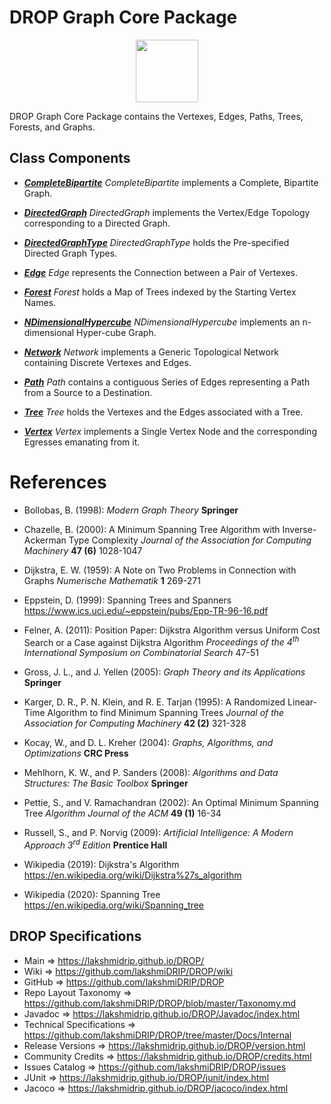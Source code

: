 # DROP Graph Core Package

<p align="center"><img src="https://github.com/lakshmiDRIP/DROP/blob/master/DRIP_Logo.gif?raw=true" width="100"></p>

DROP Graph Core Package contains the Vertexes, Edges, Paths, Trees, Forests, and Graphs.


## Class Components

 * [***CompleteBipartite***](https://github.com/lakshmiDRIP/DROP/tree/master/src/main/java/org/drip/graph/core/CompleteBipartite.java)
 <i>CompleteBipartite</i> implements a Complete, Bipartite Graph.

 * [***DirectedGraph***](https://github.com/lakshmiDRIP/DROP/tree/master/src/main/java/org/drip/graph/core/DirectedGraph.java)
 <i>DirectedGraph</i> implements the Vertex/Edge Topology corresponding to a Directed Graph.

 * [***DirectedGraphType***](https://github.com/lakshmiDRIP/DROP/tree/master/src/main/java/org/drip/graph/core/DirectedGraphType.java)
 <i>DirectedGraphType</i> holds the Pre-specified Directed Graph Types.

 * [***Edge***](https://github.com/lakshmiDRIP/DROP/tree/master/src/main/java/org/drip/graph/core/Edge.java)
 <i>Edge</i> represents the Connection between a Pair of Vertexes.

 * [***Forest***](https://github.com/lakshmiDRIP/DROP/tree/master/src/main/java/org/drip/graph/core/Forest.java)
 <i>Forest</i> holds a Map of Trees indexed by the Starting Vertex Names.

 * [***NDimensionalHypercube***](https://github.com/lakshmiDRIP/DROP/tree/master/src/main/java/org/drip/graph/core/NDimensionalHypercube.java)
 <i>NDimensionalHypercube</i> implements an n-dimensional Hyper-cube Graph.

 * [***Network***](https://github.com/lakshmiDRIP/DROP/tree/master/src/main/java/org/drip/graph/core/Network.java)
 <i>Network</i> implements a Generic Topological Network containing Discrete Vertexes and Edges.

 * [***Path***](https://github.com/lakshmiDRIP/DROP/tree/master/src/main/java/org/drip/graph/core/Path.java)
 <i>Path</i> contains a contiguous Series of Edges representing a Path from a Source to a Destination.

 * [***Tree***](https://github.com/lakshmiDRIP/DROP/tree/master/src/main/java/org/drip/graph/core/Tree.java)
 <i>Tree</i> holds the Vertexes and the Edges associated with a Tree.

 * [***Vertex***](https://github.com/lakshmiDRIP/DROP/tree/master/src/main/java/org/drip/graph/core/Vertex.java)
 <i>Vertex</i> implements a Single Vertex Node and the corresponding Egresses emanating from it.


# References

 * Bollobas, B. (1998): <i>Modern Graph Theory</i> <b>Springer</b>

 * Chazelle, B. (2000): A Minimum Spanning Tree Algorithm with Inverse-Ackerman Type Complexity <i> Journal of the Association for Computing Machinery</i> <b>47 (6)</b> 1028-1047

 * Dijkstra, E. W. (1959): A Note on Two Problems in Connection with Graphs <i>Numerische Mathematik</i> <b>1</b> 269-271

 * Eppstein, D. (1999): Spanning Trees and Spanners https://www.ics.uci.edu/~eppstein/pubs/Epp-TR-96-16.pdf

 * Felner, A. (2011): Position Paper: Dijkstra Algorithm versus Uniform Cost Search or a Case against Dijkstra Algorithm <i>Proceedings of the 4<sup>th</sup> International Symposium on Combinatorial Search</i> 47-51

 * Gross, J. L., and J. Yellen (2005): <i>Graph Theory and its Applications</i> <b>Springer</b>

 * Karger, D. R., P. N. Klein, and R. E. Tarjan (1995): A Randomized Linear-Time Algorithm to find Minimum Spanning Trees <i> Journal of the Association for Computing Machinery</i> <b>42 (2)</b> 321-328

 * Kocay, W., and D. L. Kreher (2004): <i>Graphs, Algorithms, and Optimizations</i> <b>CRC Press</b>

 * Mehlhorn, K. W., and P. Sanders (2008): <i>Algorithms and Data Structures: The Basic Toolbox</i> <b>Springer</b>

 * Pettie, S., and V. Ramachandran (2002): An Optimal Minimum Spanning Tree <i>Algorithm Journal of the ACM</i> <b>49 (1)</b> 16-34

 * Russell, S., and P. Norvig (2009): <i>Artificial Intelligence: A Modern Approach 3<sup>rd</sup> Edition</i> <b>Prentice Hall</b>

 * Wikipedia (2019): Dijkstra's Algorithm https://en.wikipedia.org/wiki/Dijkstra%27s_algorithm

 * Wikipedia (2020): Spanning Tree https://en.wikipedia.org/wiki/Spanning_tree


## DROP Specifications

 * Main                     => https://lakshmidrip.github.io/DROP/
 * Wiki                     => https://github.com/lakshmiDRIP/DROP/wiki
 * GitHub                   => https://github.com/lakshmiDRIP/DROP
 * Repo Layout Taxonomy     => https://github.com/lakshmiDRIP/DROP/blob/master/Taxonomy.md
 * Javadoc                  => https://lakshmidrip.github.io/DROP/Javadoc/index.html
 * Technical Specifications => https://github.com/lakshmiDRIP/DROP/tree/master/Docs/Internal
 * Release Versions         => https://lakshmidrip.github.io/DROP/version.html
 * Community Credits        => https://lakshmidrip.github.io/DROP/credits.html
 * Issues Catalog           => https://github.com/lakshmiDRIP/DROP/issues
 * JUnit                    => https://lakshmidrip.github.io/DROP/junit/index.html
 * Jacoco                   => https://lakshmidrip.github.io/DROP/jacoco/index.html
